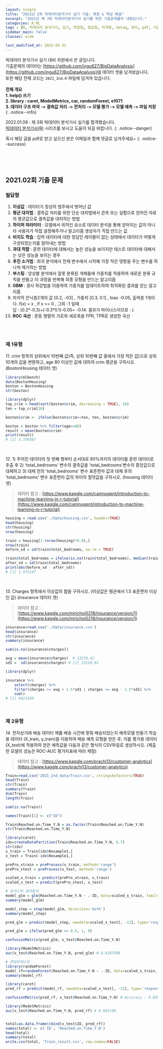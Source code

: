 ```yaml
---
layout: single
title: "2021년 2회 빅데이터분석기사 실기 기출: 복원 & 핵심 해설"
excerpt: "2021년 제 3회 빅데이터분석기사 실기를 위한 기출문제풀이 내용입니다."
categories: R_ML
tags : [R, 빅데이터 분석기사, 실기, 작업형, 필답형, 자격증, dataq, 정리, pdf, 기출문제, 정리본, 후기, 설명, 2회, 3회]
sidebar_main: false
classes: wide

last_modified_at: 2022-03-31
---
```


빅데이터 분석기사 실기 대비 차원에서 쓴 글입니다. <br> 기출문제의 데이터는 [https://github.com/ingu627/BigDataAnalysis](https://github.com/ingu627/BigDataAnalysis)에 데이터 셋을 남겨놨습니다.<br> 또한 해당 전체 코드는 `2021_2nd.R` 파일에 담겨져 있습니다. <br><br> **전체 개요 <br> 1. help() 쓰기 <br> 2. library : caret, ModelMetrics, car, randomForest, e1071 <br> 3. 데이터 구조 파악 -> 결측값 처리 -> 전처리 -> 모델 평가 -> 모델 예측 -> 파일 저장**
{: .notice--info}

2022.01.08 : 제 3회 빅데이터 분석기사 실기를 합격했습니다. <br> [빅데이터 분석기사(R)](https://ingu627.github.io/categories/R_ML) 시리즈를 보시고 도움이 되길 바랍니다.
{: .notice--danger}

혹시 해당 글을 pdf로 받고 싶으신 분은 이메일과 함께 댓글로 남겨주세요~
{: .notice--success}

<br>
<br>
<br>

## 2021.02회 기출 문제

### 필답형 

1. **이상값** : 데이터가 정상의 범주에서 벗어난 값 <br/>
2. **평균 대치법** : 결측값 처리를 위한 단순 대치법에서 관측 또는 실험으로 얻어진 자료의 평균값으로 결측값을 대치하는 방법  <br/>
3. **하이퍼 파라미터** : 모델에서 외적인 요소로 데이터 분석을 통해 얻어지는 값이 아니라 사용자가 직접 설정해주거나 알고리즘 생성자가 직접 만드는 값 <br/>
4. **비지도 학습** : 입력 데이터에 대한 정답인 레이블이 없는 상태에서 데이터가 어떻게 구성되었는지를 알아내는 방법 <br/>
5. **과대 적합** : 훈련 데이터에 대해서는 높은 성능을 보이지만 테스트 데이터에 대해서는 낮은 성능을 보이는 경우 <br/>
6. **후진 소거법** : 회귀 분석에서 전체 변수에서 시작해 가장 적은 영향을 주는 변수를 하나씩 제거하는 방법 <br/>
7. **부스팅** : 앙상블 분석에서 잘못 분류된 개체들에 가중치를 적용하여 새로운 분류 규칙을 만들고 이 과정을 반복해 최종 모형을 만드는 알고리즘 <br/>
8. **GBM** : 경사 하강법을 이용하여 가중치를 업데이트하여 최적화된 결과를 얻는 알고리즘 <br/>
9. 마지막 은닉층2개의 값 [0.2, -03] ,  가중치 [0.3, 0.1] , bias -0.05, 출력층 1개이다. f(x) = x , if x >= 0 , 그외 -1 일때  <br> 답 : (0.2\*-0.3)+(-0.3\*0.1)-0.05= -0.14. 결과가 마이너스이므로 `-1` <br/>
10. **ROC 곡선** : 혼동 행렬의 가로와 세로축을 FPR, TPR로 생성한 곡선 <br/>

<br>
<br>

### 제 1유형

*11.* crim 항목의 상위에서 10번째 값(즉, 상위 10번째 값 중에서 가장 적은 값)으로 상위 10개의 값을 변환하고, age 80 이상인 값에 대하여 crim 평균을 구하시오. (BostonHousing 데이터 셋) <br/>

```R
library(mlbench)
data(BostonHousing)
boston = BostonHousing
str(boston)

library(dplyr)
top_crim = head(sort(boston$crim, decreasing = TRUE), 10)
ten = top_crim[10]

boston$crim <- ifelse(boston$crim>=ten, ten, boston$crim)

boston = boston %>% filter(age>=80)
result = mean(boston$crim)
print(result)
# [1] 5.759387
```

<br/>

*12.* 1) 주어진 데이터의 첫 번째 행부터 순서대로 80%까지의 데이터를 훈련 데이터로 추출 후 2) 'total_bedrooms' 변수의 결측값을 'total_bedrooms'변수의 중앙값으로 대체하고 3) 대체 전의 'total_bedrooms' 변수 표준편차 값과 대체 후의 'total_bedrooms' 변수 표준편차 값의 차이의 절댓값을 구하시오. (housing 데이터 셋)

> 데이터 참고 : [https://www.kaggle.com/camnugent/introduction-to-machine-learning-in-r-tutorial](https://www.kaggle.com/camnugent/introduction-to-machine-learning-in-r-tutorial)

```R
housing = read.csv('./data/housing.csv', header=TRUE)
head(housing)
str(housing)
nrow(housing)

train = housing[1:(nrow(housing)*0.8),]
nrow(train)
before_sd = sd(train$total_bedrooms, na.rm = TRUE)

train$total_bedrooms = ifelse(is.na(train$total_bedrooms), median(train$total_bedrooms, na.rm = TRUE), train$total_bedrooms) 
after_sd = sd(train$total_bedrooms)
print(abs(before_sd - after_sd))
# [1] 1.975147
```

<br/>

*13.* Charges 항목에서 이상값의 합을 구하시오. (이상값은 평균에서 1.5 표준편차 이상인 값) (insurance 데이터 셋)

> 데이터 참고 : [https://www.kaggle.com/mirichoi0218/insurance/version/1](https://www.kaggle.com/mirichoi0218/insurance/version/1)

```R
insurance=read.csv('./data/insurance.csv')
head(insurance)
str(insurance)
summary(insurance)

sum(is.na(insurance$charges))

avg = mean(insurance$charges)  # 13270.42
sd1 =  sd(insurance$charges) # [1] 12110.01

library(dplyr)

insurance %>% 
    select(charges) %>% 
    filter(charges >= avg + 1.5*sd1 | charges <= avg - 1.5*sd1) %>% 
    sum()
# [1] 6421430
```

<br/>

### 제 2유형

*14.* 전자상거래 배송 데이터
제품 배송 시간에 맞춰 배송되었는지 예측모델 만들기
학습용 데이터 (X_train, y_train)을 이용하여 배송 예측 모형을 만든 후, 이를 평가용 데이터(X_test)에 적용하여 얻은 예측값을 다음과 같은 형식의 CSV파일로 생성하시오. (제출한 모델의 성능은 ROC-AUC 평가지표에 따라 채점)

> 데이터 참고 : [https://www.kaggle.com/prachi13/customer-analytics](https://www.kaggle.com/prachi13/customer-analytics)


```R
Train=read.csv('2021_2nd_data/Train.csv', stringsAsFactors=TRUE)
head(Train)
str(Train)
summary(Train)
dim(Train)
length(Train)

sum(is.na(Train))

names(Train)[1] <- c("ID")

Train$Reached.on.Time_Y.N = as.factor(Train$Reached.on.Time_Y.N)
str(Train$Reached.on.Time_Y.N)

library(caret)
idx=createDataPartition(Train$Reached.on.Time_Y.N, 0.7)
str(idx)
x_train = Train[idx$Resample1,]
x_test = Train[-idx$Resample1,]

prePro_xtrain = preProcess(x_train, method='range')
prePro_xtest = preProcess(x_test, method='range')

scaled_x_train = predict(prePro_xtrain, x_train)
scaled_x_test = predict(prePro_xtest, x_test)

# 로지스틱 회귀분석
model_glm = glm(Reached.on.Time_Y.N ~ .-ID, data=scaled_x_train, family='binomial')
summary(model_glm)

model_step = step(model_glm, direction='both')
summary(model_step)

pred_glm = predict(model_step, newdata=scaled_x_test[, -12], type='response')

pred_glm = ifelse(pred_glm >= 0.5, 1, 0)

confusionMatrix(pred_glm, x_test$Reached.on.Time_Y.N)

library(ModelMetrics)
auc(x_test$Reached.on.Time_Y.N, pred_glm) # 0.6187506

# 랜덤포레스트
library(randomForest)
model_rf=randomForest(Reached.on.Time_Y.N ~ .-ID, data=scaled_x_train, ntree=300)
summary(model_rf)

library(caret)
pred_rf = predict(model_rf, newdata=scaled_x_test[, -12], type='response')

confusionMatrix(pred_rf, x_test$Reached.on.Time_Y.N) # Accuracy : 0.6599

library(ModelMetrics)
auc(x_test$Reached.on.Time_Y.N, pred_rf) # 0.662148


total=as.data.frame(cbind(x_test$ID, pred_rf))
names(total) <- c('ID', 'Reached.on.Time_Y.N')
head(total)
summary(total)
write.csv(total, 'Train_result.csv', row.names=FALSE)
```

<br>
<br>
